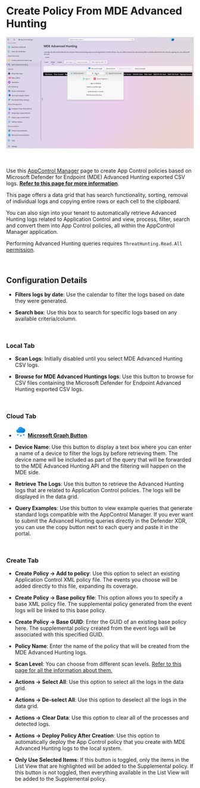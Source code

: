 # Create Policy From MDE Advanced Hunting

<div align="center">

<img src="https://raw.githubusercontent.com/HotCakeX/.github/refs/heads/main/Pictures/PNG%20and%20JPG/AppControl%20Manager%20page%20screenshots/Create%20policy%20from%20MDE%20Advanced%20Hunting.png" alt="AppControl Manager Application's Create Policy From MDE Advanced Hunting Page">

</div>

<br>

<br>

Use this [AppControl Manager](https://github.com/HotCakeX/Harden-Windows-Security/wiki/AppControl-Manager) page to create App Control policies based on Microsoft Defender for Endpoint (MDE) Advanced Hunting exported CSV logs. [**Refer to this page for more information**](https://github.com/HotCakeX/Harden-Windows-Security/wiki/How-to-Use-Microsoft-Defender-for-Endpoint-Advanced-Hunting-With-WDAC-App-Control).

This page offers a data grid that has search functionality, sorting, removal of individual logs and copying entire rows or each cell to the clipboard.

You can also sign into your tenant to automatically retrieve Advanced Hunting logs related to Application Control and view, process, filter, search and convert them into App Control policies, all within the AppControl Manager application.

Performing Advanced Hunting queries requires `ThreatHunting.Read.All` [permission](https://learn.microsoft.com/en-us/graph/api/security-security-runhuntingquery).

<br>

## Configuration Details

* **Filters logs by date**: Use the calendar to filter the logs based on date they were generated.

* **Search box**: Use this box to search for specific logs based on any available criteria/column.

<br>

### Local Tab

* **Scan Logs**: Initially disabled until you select MDE Advanced Hunting CSV logs.

* **Browse for MDE Advanced Huntings logs**: Use this button to browse for CSV files containing the Microsoft Defender for Endpoint Advanced Hunting exported CSV logs.

<br>

### Cloud Tab

* <img src="https://raw.githubusercontent.com/HotCakeX/.github/7ac3898730bc82a790f56a61e301b6663dfc9d5a/Pictures/Gifs/AppControl%20Manager%20Menu/Microsoft%20Graph.gif" alt="AppControl Manager Menu Item" width="30"> [**Microsoft Graph Button**](https://github.com/HotCakeX/Harden-Windows-Security/wiki/Microsoft-Graph).

* **Device Name**: Use this button to display a text box where you can enter a name of a device to filter the logs by before retrieving them. The device name will be included as part of the query that will be forwarded to the MDE Advanced Hunting API and the filtering will happen on the MDE side.

* **Retrieve The Logs**: Use this button to retrieve the Advanced Hunting logs that are related to Application Control policies. The logs will be displayed in the data grid.

* **Query Examples**: Use this button to view example queries that generate standard logs compatible with the AppControl Manager. If you ever want to submit the Advanced Hunting queries directly in the Defender XDR, you can use the copy button next to each query and paste it in the portal.

<br>

### Create Tab

* **Create Policy -> Add to policy**: Use this option to select an existing Application Control XML policy file. The events you choose will be added directly to this file, expanding its coverage.

* **Create Policy -> Base policy file**: This option allows you to specify a base XML policy file. The supplemental policy generated from the event logs will be linked to this base policy.

* **Create Policy -> Base GUID**: Enter the GUID of an existing base policy here. The supplemental policy created from the event logs will be associated with this specified GUID.

* **Policy Name**: Enter the name of the policy that will be created from the MDE Advanced Hunting logs.

* **Scan Level**: You can choose from different scan levels. [Refer to this page for all the information about them.](https://github.com/HotCakeX/Harden-Windows-Security/wiki/WDAC-Rule-Levels-Comparison-and-Guide)

* **Actions -> Select All**: Use this option to select all the logs in the data grid.

* **Actions -> De-select All**: Use this option to deselect all the logs in the data grid.

* **Actions -> Clear Data**: Use this option to clear all of the processes and detected logs.

* **Actions -> Deploy Policy After Creation**: Use this option to automatically deploy the App Control policy that you create with MDE Advanced Hunting logs to the local system.

* **Only Use Selected Items**: If this button is toggled, only the items in the List View that are highlighted will be added to the Supplemental policy. If this button is not toggled, then everything available in the List View will be added to the Supplemental policy.

<br>
